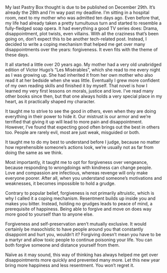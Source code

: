 

My last Pastry Box thought is due to be published on December 29th. It’s already the 28th and I’m way past
my deadline. I’m sitting in a hospital room, next to my mother who was admitted ten days ago. Even before
that, my life had already taken a pretty tumultuous turn and started to resemble a fully-fledged soap opera.
It had everything a good TV series does: Drama, disappointment, plot twists, even villains. With all the
craziness that’s been going on, don’t expect this to be another tech-related post. Instead, I decided to
write a coping mechanism that helped me get over many disappointments over the years: forgiveness. It even
fits with the theme of these days.

It all started a little over 20 years ago. My mother had a very old unabridged edition of Victor Hugo’s
“Les Misérables”, which she read to me every night as I was growing up. She had inherited it from her own
mother who also read it at her bedside when she was little. Eventually I grew more confident of my own reading
skills and finished it by myself. That novel is how I learned my very first lessons on morals, justice and
love. I’ve read many other books since then, but that one always holds a very special place in my heart, as
it practically shaped my character.

It taught me to strive to see the good in others, even when they are doing everything in their power to hide
it. Our mistrust is our armor and we’re terrified that giving it up will lead to more pain and
disappointment. However, I’ve found that expecting good often brings out the best in others too. People are
rarely evil, most are just weak, misguided or both. 

It taught me to do my best to understand before I judge, because no matter how reprehensible someone’s
actions look, we’re usually not as far from doing the same as we think.

Most importantly, it taught me to opt for forgiveness over vengeance, because responding to wrongdoings with
kindness can change people. Love and compassion are infectious, whereas revenge will only make everyone
poorer. After all, when you understand someone’s motivations and weaknesses, it becomes impossible to hold a
grudge.

Contrary to popular belief, forgiveness is not primarily altruistic, which is why I called it a coping
mechanism. Resentment builds up inside you and makes you bitter. Instead, holding no grudges leads to peace of
mind, a prerequisite of happiness. Being able to forgive and move on does way more good to yourself than to
anyone else.

Forgiveness and self-preservation aren’t mutually exclusive. It would certainly be masochistic to have
people around you that constantly disappoint and hurt you, wouldn’t it? Forgiving doesn’t mean you have to
be a martyr and allow toxic people to continue poisoning your life. You can both forgive someone and distance
yourself from them.

Naïve as it may sound, this way of thinking has always helped me get over disappointments more quickly and
prevented many more. Let this new year bring more happiness and less resentment. You won’t regret it.